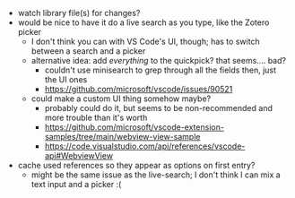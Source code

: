 * watch library file(s) for changes?
* would be nice to have it do a live search as you type, like the Zotero picker
  * I don't think you can with VS Code's UI, though; has to switch between a search and a picker
  * alternative idea: add *everything* to the quickpick? that seems.... bad?
    * couldn't use minisearch to grep through all the fields then, just the UI ones
    * https://github.com/microsoft/vscode/issues/90521
  * could make a custom UI thing somehow maybe? 
    * probably could do it, but seems to be non-recommended and more trouble than it's worth
    * https://github.com/microsoft/vscode-extension-samples/tree/main/webview-view-sample
    * https://code.visualstudio.com/api/references/vscode-api#WebviewView
* cache used references so they appear as options on first entry?
  * might be the same issue as the live-search; I don't think I can mix a text input and a picker :(



